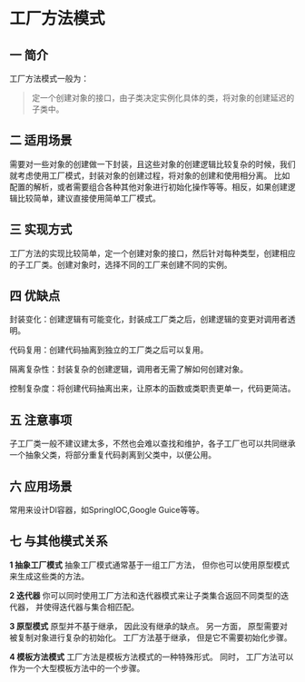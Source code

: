 # 工厂方法模式

## 一 简介

工厂方法模式一般为：
>定一个创建对象的接口，由子类决定实例化具体的类，将对象的创建延迟的子类中。


## 二 适用场景
需要对一些对象的创建做一下封装，且这些对象的创建逻辑比较复杂的时候，我们就考虑使用工厂模式，封装对象的创建过程，将对象的创建和使用相分离。
比如配置的解析，或者需要组合各种其他对象进行初始化操作等等。相反，如果创建逻辑比较简单，建议直接使用简单工厂模式。

## 三 实现方式

工厂方法的实现比较简单，定一个创建对象的接口，然后针对每种类型，创建相应的子工厂类。创建对象时，选择不同的工厂来创建不同的实例。

## 四 优缺点

封装变化：创建逻辑有可能变化，封装成工厂类之后，创建逻辑的变更对调用者透明。

代码复用：创建代码抽离到独立的工厂类之后可以复用。

隔离复杂性：封装复杂的创建逻辑，调用者无需了解如何创建对象。

控制复杂度：将创建代码抽离出来，让原本的函数或类职责更单一，代码更简洁。

## 五 注意事项

子工厂类一般不建议建太多，不然也会难以查找和维护，各子工厂也可以共同继承一个抽象父类，将部分重复代码剥离到父类中，以便公用。

## 六 应用场景
常用来设计DI容器，如SpringIOC,Google Guice等等。

## 七 与其他模式关系

**1 抽象工厂模式**
抽象工厂模式通常基于一组工厂方法， 但你也可以使用原型模式来生成这些类的方法。

**2 迭代器**
你可以同时使用工厂方法和迭代器模式来让子类集合返回不同类型的迭代器， 并使得迭代器与集合相匹配。

**3 原型模式**
原型并不基于继承， 因此没有继承的缺点。 另一方面， 原型需要对被复制对象进行复杂的初始化。 工厂方法基于继承， 但是它不需要初始化步骤。

**4 模板方法模式**
工厂方法是模板方法模式的一种特殊形式。 同时， 工厂方法可以作为一个大型模板方法中的一个步骤。